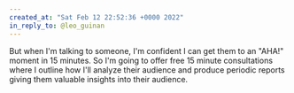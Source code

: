 ```yaml
---
created_at: "Sat Feb 12 22:52:36 +0000 2022"
in_reply_to: @leo_guinan
---
```


But when I'm talking to someone, I'm confident I can get them to an "AHA!" moment in 15 minutes. So I'm going to offer free 15 minute consultations where I outline how I'll analyze their audience and produce periodic reports giving them valuable insights into their audience.